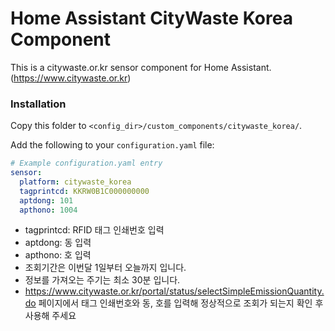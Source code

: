 # Home Assistant CityWaste Korea Component

This is a citywaste.or.kr sensor component for Home Assistant. (https://www.citywaste.or.kr)

### Installation

Copy this folder to `<config_dir>/custom_components/citywaste_korea/`.

Add the following to your `configuration.yaml` file:

```yaml
# Example configuration.yaml entry
sensor:
  platform: citywaste_korea
  tagprintcd: KKRW0B1C000000000
  aptdong: 101
  apthono: 1004
```

- tagprintcd: RFID 태그 인쇄번호 입력
- aptdong: 동 입력
- apthono: 호 입력
- 조회기간은 이번달 1일부터 오늘까지 입니다.
- 정보를 가져오는 주기는 최소 30분 입니다.
- https://www.citywaste.or.kr/portal/status/selectSimpleEmissionQuantity.do 페이지에서 태그 인쇄번호와 동, 호를 입력해 정상적으로 조회가 되는지 확인 후 사용해 주세요
